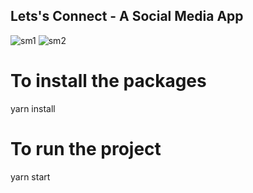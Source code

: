 ## Lets's Connect - A Social Media App
![sm1](https://github.com/SanthoshiniRamamoorthy/SocialMedia-Frontend/assets/135802112/64f5bae9-e7fc-48e9-8759-efff1005cc97)
![sm2](https://github.com/SanthoshiniRamamoorthy/SocialMedia-Frontend/assets/135802112/ed010667-3336-47ed-8ad1-2527222f9401)
# To install the packages
yarn install
# To run the project
yarn start

